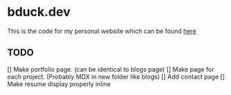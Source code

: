 # bduck.dev

This is the code for my personal website which can be found
[here](https://bduck.dev)

## TODO

[] Make portfolio page. (can be identical to blogs page)
[] Make page for each project. (Probably MDX in new folder like blogs)
[] Add contact page
[] Make resume display properly inline
